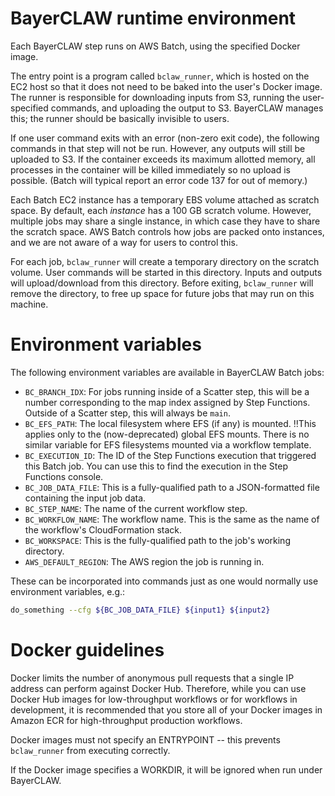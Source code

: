 # BayerCLAW runtime environment

Each BayerCLAW step runs on AWS Batch, using the specified Docker image.

The entry point is a program called `bclaw_runner`, which is hosted on the EC2 host
so that it does not need to be baked into the user's Docker image.
The runner is responsible for downloading inputs from S3,
running the user-specified commands,
and uploading the output to S3.
BayerCLAW manages this;  the runner should be basically invisible to users.

If one user command exits with an error (non-zero exit code),
the following commands in that step will not be run.
However, any outputs will still be uploaded to S3.
If the container exceeds its maximum allotted memory,
all processes in the container will be killed immediately so no upload is possible.
(Batch will typical report an error code 137 for out of memory.)

Each Batch EC2 instance has a temporary EBS volume attached as scratch space.
By default, each *instance* has a 100 GB scratch volume.
However, multiple jobs may share a single instance, in which case they have to share the scratch space.
AWS Batch controls how jobs are packed onto instances, and we are not aware of a way for users to control this.

For each job, `bclaw_runner` will create a temporary directory on the scratch volume.
User commands will be started in this directory.
Inputs and outputs will upload/download from this directory.
Before exiting, `bclaw_runner` will remove the directory, to free up space for future jobs that may run on this machine.

# Environment variables

The following environment variables are available in BayerCLAW Batch jobs:

- `BC_BRANCH_IDX`: For jobs running inside of a Scatter step, this will be a number corresponding to the map index
assigned by Step Functions. Outside of a Scatter step, this will always be `main`.
- `BC_EFS_PATH`: The local filesystem where EFS (if any) is mounted. ‼️This applies only to the (now-deprecated)
  global EFS mounts. There is no similar variable for EFS filesystems mounted via a workflow template. 
- `BC_EXECUTION_ID`: The ID of the Step Functions execution that triggered this Batch job. You can use this to find
the execution in the Step Functions console.
- `BC_JOB_DATA_FILE`: This is a fully-qualified path to a JSON-formatted file containing the input job data.
- `BC_STEP_NAME`: The name of the current workflow step.
- `BC_WORKFLOW_NAME`: The workflow name. This is the same as the name of the workflow's CloudFormation stack.
- `BC_WORKSPACE`: This is the fully-qualified path to the job's working directory.
- `AWS_DEFAULT_REGION`: The AWS region the job is running in.

These can be incorporated into commands just as one would normally use environment variables, e.g.:

```bash
do_something --cfg ${BC_JOB_DATA_FILE} ${input1} ${input2}
```

# Docker guidelines
Docker limits the number of anonymous pull requests that a single IP address can perform against Docker Hub. Therefore,
while you can use Docker Hub images for low-throughput workflows or for workflows in development, it is
recommended that you store all of your Docker images in Amazon ECR for high-throughput production workflows.

Docker images must not specify an ENTRYPOINT -- this prevents `bclaw_runner` from executing correctly.

If the Docker image specifies a WORKDIR, it will be ignored when run under BayerCLAW.
